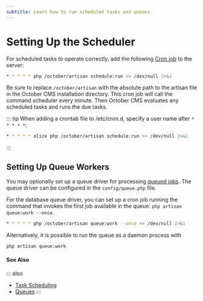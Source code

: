 ```yaml
---
subtitle: Learn how to run scheduled tasks and queues.
---
```

# Setting Up the Scheduler

For scheduled tasks to operate correctly, add the following [Cron job](https://www.cyberciti.biz/faq/how-do-i-add-jobs-to-cron-under-linux-or-unix-oses/) to the server:

```bash
* * * * * php /october/artisan schedule:run >> /dev/null 2>&1
```

Be sure to replace `/october/artisan` with the absolute path to the artisan file in the October CMS installation directory. This cron job will call the command scheduler every minute. Then October CMS evaluates any scheduled tasks and runs the due tasks.

::: tip
When adding a crontab file to /etc/cron.d, specify a user name after `* * * * *`:

```bash
* * * * * alice php /october/artisan schedule:run >> /dev/null 2>&1
```
:::

## Setting Up Queue Workers

You may optionally set up a queue driver for processing [queued jobs](../extend/services/queue.md). The queue driver can be configured in the `config/queue.php` file.

For the database queue driver, you can set up a cron job running the command that invokes the first job available in the queue: `php artisan queue:work --once`.

```bash
* * * * * php /october/artisan queue:work --once >> /dev/null 2>&1
```

Alternatively, it is possible to run the queue as a daemon process with

```bash
php artisan queue:work
```

#### See Also

::: also
* [Task Scheduling](../extend/system/scheduling.md)
* [Queues](../extend/services/queue.md)
:::

